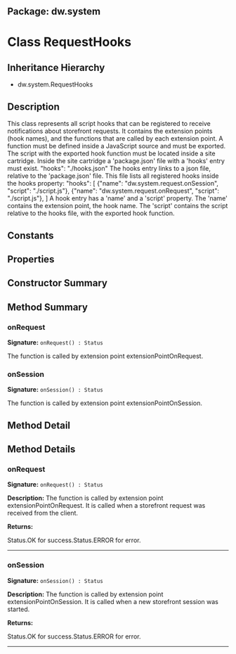 ## Package: dw.system

# Class RequestHooks

## Inheritance Hierarchy

- dw.system.RequestHooks

## Description

This class represents all script hooks that can be registered to receive notifications about storefront requests. It contains the extension points (hook names), and the functions that are called by each extension point. A function must be defined inside a JavaScript source and must be exported. The script with the exported hook function must be located inside a site cartridge. Inside the site cartridge a 'package.json' file with a 'hooks' entry must exist. "hooks": "./hooks.json" The hooks entry links to a json file, relative to the 'package.json' file. This file lists all registered hooks inside the hooks property: "hooks": [ {"name": "dw.system.request.onSession", "script": "./script.js"}, {"name": "dw.system.request.onRequest", "script": "./script.js"}, ] A hook entry has a 'name' and a 'script' property. The 'name' contains the extension point, the hook name. The 'script' contains the script relative to the hooks file, with the exported hook function.

## Constants

## Properties

## Constructor Summary

## Method Summary

### onRequest

**Signature:** `onRequest() : Status`

The function is called by extension point extensionPointOnRequest.

### onSession

**Signature:** `onSession() : Status`

The function is called by extension point extensionPointOnSession.

## Method Detail

## Method Details

### onRequest

**Signature:** `onRequest() : Status`

**Description:** The function is called by extension point extensionPointOnRequest. It is called when a storefront request was received from the client.

**Returns:**

Status.OK for success.Status.ERROR for error.

---

### onSession

**Signature:** `onSession() : Status`

**Description:** The function is called by extension point extensionPointOnSession. It is called when a new storefront session was started.

**Returns:**

Status.OK for success.Status.ERROR for error.

---